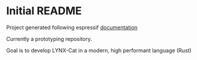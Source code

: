Initial README
==============



Project generated following espressif [documentation](https://esp-rs.github.io/book/)

Currently a prototyping  repository.

Goal is to develop LYNX-Cat in a modern, high performant language (Rust)
